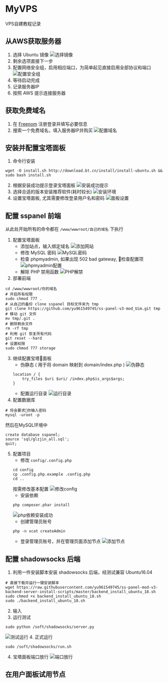 # MyVPS
VPS自建教程记录

## 从AWS获取服务器
1. 选择 Ubuntu 镜像
![选择镜像](1.png)
2. 剩余选项直接下一步
3. 配置网络安全组，启用相应端口，为简单起见直接启用全部协议和端口
![配置安全组](2.png)
4. 等待启动完成
5. 记录服务器IP
6. 按照 AWS 提示连接服务器

## 获取免费域名
1. 在 [Freenom](freenom.com) 注册登录并填写必要信息
2. 搜索一个免费域名，填入服务器IP并购买
![配置域名](3.png)

## 安装并配置宝塔面板
1. 命令行安装
```
wget -O install.sh http://download.bt.cn/install/install-ubuntu.sh && sudo bash install.sh
```
2. 根据安装成功提示登录宝塔面板
![安装成功提示](4.png)
3. 选择合适的版本安装推荐软件(耗时较长)
![安装环境](5.png)
4. 设置宝塔面板, 尤其需要修改登录用户名和密码
![面板设置](6.png)

## 配置 sspanel 前端
从此处开始所有的命令都在 `/www/wwwroot/自己的域名` 下执行
1. 配置宝塔面板
    + 添加站点，输入绑定域名
    ![添加网站](添加网站.png)
    + 修改 MySQL 密码
    ![MySQL密码](mysql密码.png)
    + 检查 phpmyadmin, 如果出现 502 bad gateway, 检查配置项
    ![phpmyadmin配置](phpmyadmin配置.png)
    + 解除 PHP 禁用函数
    ![PHP解禁](PHP解禁.png)
2. 部署前端
```
cd /www/wwwroot/你的域名
# 开启所有权限
sudo chmod 777 .
# 从自己的备份 clone sspanel 目标文件夹为 tmp
git clone https://github.com/yu961549745/ss-panel-v3-mod_Uim.git tmp 
# 移动 git 文件
mv tmp/.git . 
# 删除剩余文件
rm -rf tmp
# 利用 git 恢复所有代码
git reset --hard
# 设置权限
sudo chmod 777 storage
```
3. 继续配置宝塔面板
    + 伪静态 ( 用于将 domain 映射到 domain/index.php )
    ![伪静态](伪静态.png)
    ```
    location / {
        try_files $uri $uri/ /index.php$is_args$args;
    }
    ```
    + 配置运行目录
    ![运行目录](运行目录.png)
4. 配置数据库
```
# 将会要求你输入密码
mysql -uroot -p
```
然后在MySQL环境中
```
create database sspanel;
source 'sql/glzjin_all.sql';
quit;
```
5. 配置项目
    + 修改 `config/.config.php`
    ```
    cd config
    cp .config.php.example .config.php
    cd ..
    ```
    按需修改基本配置
    ![修改config](修改config.png)
    + 安装依赖
    ```
    php composer.phar install
    ```
    ![php依赖安装成功](php依赖安装成功.png)
    + 创建管理员账号
    ```
    php -n xcat createAdmin
    ```
    + 登录管理员账号，并在管理页面添加节点
    ![添加节点](添加节点.png)

## 配置 shadowsocks 后端
1. 利用一件安装脚本安装 shadowsocks 后端，经测试兼容 Ubuntu16.04
```
# 直接下载并运行一键安装脚本
wget https://raw.githubusercontent.com/yu961549745/ss-panel-mod-v3-backend-server-install-scripts/master/backend_install_ubuntu_18.sh
sudo chmod +x backend_install_ubuntu_18.sh 
sudo ./backend_install_ubuntu_18.sh
```
2. 输入
3. 运行测试
```
sudo python /soft/shadowsocks/server.py
```
![测试运行](测试运行.png)
4. 正式运行
```
sudo /soft/shadowsocks/run.sh
```
4. 宝塔面板端口放行
![端口放行](端口放行.png)

## 在用户面板试用节点
